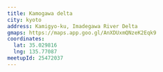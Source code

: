 ```yaml
---
title: Kamogawa delta
city: kyoto
address: Kamigyo-ku, Imadegawa River Delta
gmaps: https://maps.app.goo.gl/AnXDUxmQNzeK2Eqk9
coordinates:
  lat: 35.029816
  lng: 135.77087
meetupId: 25472037
---
```


